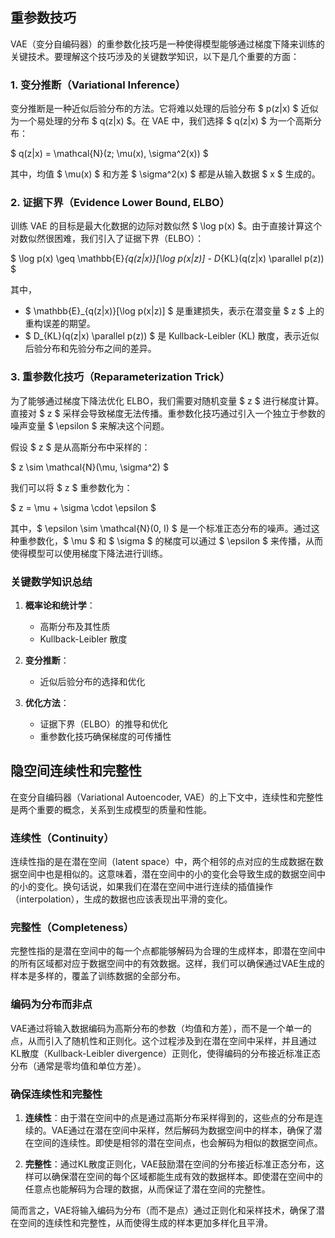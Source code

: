 ## 重参数技巧
VAE（变分自编码器）的重参数化技巧是一种使得模型能够通过梯度下降来训练的关键技术。要理解这个技巧涉及的关键数学知识，以下是几个重要的方面：

### 1. 变分推断（Variational Inference）

变分推断是一种近似后验分布的方法。它将难以处理的后验分布 $ p(z|x) $ 近似为一个易处理的分布 $ q(z|x) $。在 VAE 中，我们选择 $ q(z|x) $ 为一个高斯分布：

$ q(z|x) = \mathcal{N}(z; \mu(x), \sigma^2(x)) $

其中，均值 $ \mu(x) $ 和方差 $ \sigma^2(x) $ 都是从输入数据 $ x $ 生成的。

### 2. 证据下界（Evidence Lower Bound, ELBO）

训练 VAE 的目标是最大化数据的边际对数似然 $ \log p(x) $。由于直接计算这个对数似然很困难，我们引入了证据下界（ELBO）：

$ \log p(x) \geq \mathbb{E}_{q(z|x)}[\log p(x|z)] - D_{KL}(q(z|x) \parallel p(z)) $

其中，
- $ \mathbb{E}_{q(z|x)}[\log p(x|z)] $ 是重建损失，表示在潜变量 $ z $ 上的重构误差的期望。
- $ D_{KL}(q(z|x) \parallel p(z)) $ 是 Kullback-Leibler (KL) 散度，表示近似后验分布和先验分布之间的差异。

### 3. 重参数化技巧（Reparameterization Trick）

为了能够通过梯度下降法优化 ELBO，我们需要对随机变量 $ z $ 进行梯度计算。直接对 $ z $ 采样会导致梯度无法传播。重参数化技巧通过引入一个独立于参数的噪声变量 $ \epsilon $ 来解决这个问题。

假设 $ z $ 是从高斯分布中采样的：

$ z \sim \mathcal{N}(\mu, \sigma^2) $

我们可以将 $ z $ 重参数化为：

$ z = \mu + \sigma \cdot \epsilon $

其中，$ \epsilon \sim \mathcal{N}(0, I) $ 是一个标准正态分布的噪声。通过这种重参数化，$ \mu $ 和 $ \sigma $ 的梯度可以通过 $ \epsilon $ 来传播，从而使得模型可以使用梯度下降法进行训练。

### 关键数学知识总结

1. **概率论和统计学**：
   - 高斯分布及其性质
   - Kullback-Leibler 散度

2. **变分推断**：
   - 近似后验分布的选择和优化

3. **优化方法**：
   - 证据下界（ELBO）的推导和优化
   - 重参数化技巧确保梯度的可传播性

## 隐空间连续性和完整性

在变分自编码器（Variational Autoencoder, VAE）的上下文中，连续性和完整性是两个重要的概念，关系到生成模型的质量和性能。

### 连续性（Continuity）
连续性指的是在潜在空间（latent space）中，两个相邻的点对应的生成数据在数据空间中也是相似的。这意味着，潜在空间中的小的变化会导致生成的数据空间中的小的变化。换句话说，如果我们在潜在空间中进行连续的插值操作（interpolation），生成的数据也应该表现出平滑的变化。

### 完整性（Completeness）
完整性指的是潜在空间中的每一个点都能够解码为合理的生成样本，即潜在空间中的所有区域都对应于数据空间中的有效数据。这样，我们可以确保通过VAE生成的样本是多样的，覆盖了训练数据的全部分布。

### 编码为分布而非点
VAE通过将输入数据编码为高斯分布的参数（均值和方差），而不是一个单一的点，从而引入了随机性和正则化。这个过程涉及到在潜在空间中采样，并且通过KL散度（Kullback-Leibler divergence）正则化，使得编码的分布接近标准正态分布（通常是零均值和单位方差）。

### 确保连续性和完整性
1. **连续性**：由于潜在空间中的点是通过高斯分布采样得到的，这些点的分布是连续的。VAE通过在潜在空间中采样，然后解码为数据空间中的样本，确保了潜在空间的连续性。即使是相邻的潜在空间点，也会解码为相似的数据空间点。

2. **完整性**：通过KL散度正则化，VAE鼓励潜在空间的分布接近标准正态分布，这样可以确保潜在空间的每个区域都能生成有效的数据样本。即使潜在空间中的任意点也能解码为合理的数据，从而保证了潜在空间的完整性。

简而言之，VAE将输入编码为分布（而不是点）通过正则化和采样技术，确保了潜在空间的连续性和完整性，从而使得生成的样本更加多样化且平滑。